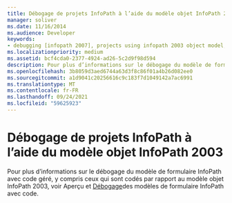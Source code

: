 ```yaml
---
title: Débogage de projets InfoPath à l’aide du modèle objet InfoPath 2003
manager: soliver
ms.date: 11/16/2014
ms.audience: Developer
keywords:
- debugging [infopath 2007], projects using infopath 2003 object model,InfoPath 2007, debugging,projects [InfoPath 2007], debugging
ms.localizationpriority: medium
ms.assetid: bcf4cda0-2377-4924-ad26-5c2d9f98d594
description: Pour plus d’informations sur le débogage du modèle de formulaire InfoPath avec code géré, y compris ceux qui sont codés par rapport au modèle objet InfoPath 2003, voir Aperçu et Débogage des modèles de formulaire InfoPath avec code.
ms.openlocfilehash: 3b8059d3aed6744a63d3f8c86f01a4b26d082ee0
ms.sourcegitcommit: a1d9041c20256616c9c183f7d1049142a7ac6991
ms.translationtype: MT
ms.contentlocale: fr-FR
ms.lasthandoff: 09/24/2021
ms.locfileid: "59625923"
---
```

# <a name="debug-infopath-projects-using-the-infopath-2003-object-model"></a>Débogage de projets InfoPath à l’aide du modèle objet InfoPath 2003

Pour plus d’informations sur le débogage du modèle de formulaire InfoPath avec code géré, y compris ceux qui sont codés par rapport au modèle objet InfoPath 2003, voir Aperçu et [Débogage](how-to-preview-and-debug-infopath-form-templates-with-code.md)des modèles de formulaire InfoPath avec code.
  

